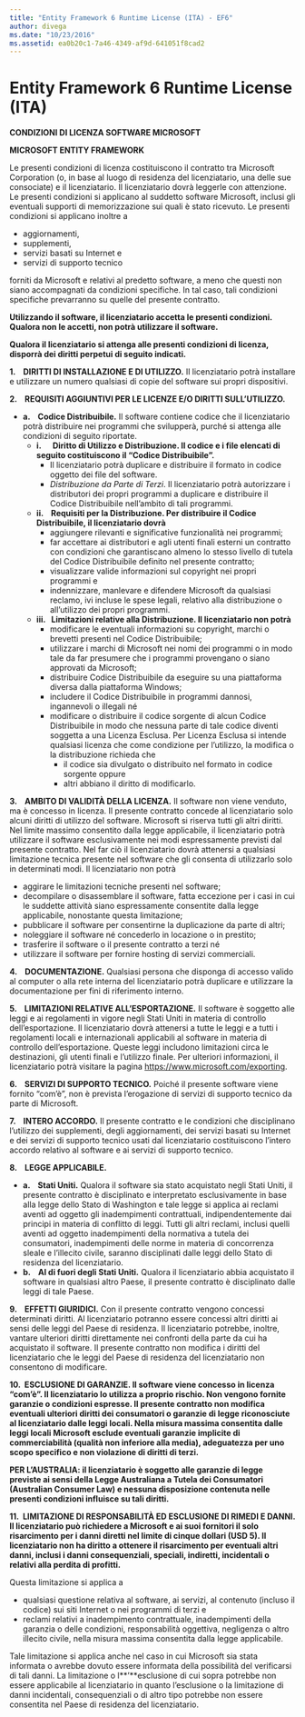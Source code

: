 ```yaml
---
title: "Entity Framework 6 Runtime License (ITA) - EF6"
author: divega
ms.date: "10/23/2016"
ms.assetid: ea0b20c1-7a46-4349-af9d-641051f8cad2
---
```

# Entity Framework 6 Runtime License (ITA)
**CONDIZIONI DI LICENZA SOFTWARE MICROSOFT**

**MICROSOFT ENTITY FRAMEWORK**

Le presenti condizioni di licenza costituiscono il contratto tra Microsoft Corporation (o, in base al luogo di residenza del licenziatario, una delle sue consociate) e il licenziatario. Il licenziatario dovrà leggerle con attenzione. Le presenti condizioni si applicano al suddetto software Microsoft, inclusi gli eventuali supporti di memorizzazione sui quali è stato ricevuto. Le presenti condizioni si applicano inoltre a

-   aggiornamenti,
-   supplementi,
-   servizi basati su Internet e
-   servizi di supporto tecnico

forniti da Microsoft e relativi al predetto software, a meno che questi non siano accompagnati da condizioni specifiche. In tal caso, tali condizioni specifiche prevarranno su quelle del presente contratto.

**Utilizzando il software, il licenziatario accetta le presenti condizioni. Qualora non le accetti, non potrà utilizzare il software.**

**Qualora il licenziatario si attenga alle presenti condizioni di licenza, disporrà dei diritti perpetui di seguito indicati.**

**1.    DIRITTI DI INSTALLAZIONE E DI UTILIZZO.** Il licenziatario potrà installare e utilizzare un numero qualsiasi di copie del software sui propri dispositivi.

**2.    REQUISITI AGGIUNTIVI PER LE LICENZE E/O DIRITTI SULL’UTILIZZO.**

-   **a.    Codice Distribuibile.** Il software contiene codice che il licenziatario potrà distribuire nei programmi che svilupperà, purché si attenga alle condizioni di seguito riportate.
    -   **i.      Diritto di Utilizzo e Distribuzione. Il codice e i file elencati di seguito costituiscono il “Codice Distribuibile”.**
        -   Il licenziatario potrà duplicare e distribuire il formato in codice oggetto dei file del software.
        -   *Distribuzione da Parte di Terzi*. Il licenziatario potrà autorizzare i distributori dei propri programmi a duplicare e distribuire il Codice Distribuibile nell’ambito di tali programmi.
    -   **ii.    Requisiti per la Distribuzione. Per distribuire il Codice Distribuibile, il licenziatario dovrà**
        -   aggiungere rilevanti e significative funzionalità nei programmi;
        -   far accettare ai distributori e agli utenti finali esterni un contratto con condizioni che garantiscano almeno lo stesso livello di tutela del Codice Distribuibile definito nel presente contratto;
        -   visualizzare valide informazioni sul copyright nei propri programmi e
        -   indennizzare, manlevare e difendere Microsoft da qualsiasi reclamo, ivi incluse le spese legali, relativo alla distribuzione o all’utilizzo dei propri programmi.
    -   **iii.   Limitazioni relative alla Distribuzione. Il licenziatario non potrà**
        -   modificare le eventuali informazioni su copyright, marchi o brevetti presenti nel Codice Distribuibile;
        -   utilizzare i marchi di Microsoft nei nomi dei programmi o in modo tale da far presumere che i programmi provengano o siano approvati da Microsoft;
        -   distribuire Codice Distribuibile da eseguire su una piattaforma diversa dalla piattaforma Windows;
        -   includere il Codice Distribuibile in programmi dannosi, ingannevoli o illegali né
        -   modificare o distribuire il codice sorgente di alcun Codice Distribuibile in modo che nessuna parte di tale codice diventi soggetta a una Licenza Esclusa. Per Licenza Esclusa si intende qualsiasi licenza che come condizione per l’utilizzo, la modifica o la distribuzione richieda che
            -   il codice sia divulgato o distribuito nel formato in codice sorgente oppure
            -   altri abbiano il diritto di modificarlo.

**3.    AMBITO DI VALIDITÀ DELLA LICENZA.** Il software non viene venduto, ma è concesso in licenza. Il presente contratto concede al licenziatario solo alcuni diritti di utilizzo del software. Microsoft si riserva tutti gli altri diritti. Nel limite massimo consentito dalla legge applicabile, il licenziatario potrà utilizzare il software esclusivamente nei modi espressamente previsti dal presente contratto. Nel far ciò il licenziatario dovrà attenersi a qualsiasi limitazione tecnica presente nel software che gli consenta di utilizzarlo solo in determinati modi. Il licenziatario non potrà

-   aggirare le limitazioni tecniche presenti nel software;
-   decompilare o disassemblare il software, fatta eccezione per i casi in cui le suddette attività siano espressamente consentite dalla legge applicabile, nonostante questa limitazione;
-   pubblicare il software per consentirne la duplicazione da parte di altri;
-   noleggiare il software né concederlo in locazione o in prestito;
-   trasferire il software o il presente contratto a terzi né
-   utilizzare il software per fornire hosting di servizi commerciali.

**4.    DOCUMENTAZIONE.** Qualsiasi persona che disponga di accesso valido al computer o alla rete interna del licenziatario potrà duplicare e utilizzare la documentazione per fini di riferimento interno.

**5.    LIMITAZIONI RELATIVE ALL’ESPORTAZIONE.** Il software è soggetto alle leggi e ai regolamenti in vigore negli Stati Uniti in materia di controllo dell’esportazione. Il licenziatario dovrà attenersi a tutte le leggi e a tutti i regolamenti locali e internazionali applicabili al software in materia di controllo dell’esportazione. Queste leggi includono limitazioni circa le destinazioni, gli utenti finali e l’utilizzo finale. Per ulteriori informazioni, il licenziatario potrà visitare la pagina https://www.microsoft.com/exporting.

**6.    SERVIZI DI SUPPORTO TECNICO.** Poiché il presente software viene fornito “com’è”, non è prevista l’erogazione di servizi di supporto tecnico da parte di Microsoft.

**7.    INTERO ACCORDO.** Il presente contratto e le condizioni che disciplinano l’utilizzo dei supplementi, degli aggiornamenti, dei servizi basati su Internet e dei servizi di supporto tecnico usati dal licenziatario costituiscono l’intero accordo relativo al software e ai servizi di supporto tecnico.

**8.    LEGGE APPLICABILE.**

-   **a.    Stati Uniti.** Qualora il software sia stato acquistato negli Stati Uniti, il presente contratto è disciplinato e interpretato esclusivamente in base alla legge dello Stato di Washington e tale legge si applica ai reclami aventi ad oggetto gli inadempimenti contrattuali, indipendentemente dai principi in materia di conflitto di leggi. Tutti gli altri reclami, inclusi quelli aventi ad oggetto inadempimenti della normativa a tutela dei consumatori, inadempimenti delle norme in materia di concorrenza sleale e l’illecito civile, saranno disciplinati dalle leggi dello Stato di residenza del licenziatario.
-   **b.    Al di fuori degli Stati Uniti.** Qualora il licenziatario abbia acquistato il software in qualsiasi altro Paese, il presente contratto è disciplinato dalle leggi di tale Paese.

**9.    EFFETTI GIURIDICI.** Con il presente contratto vengono concessi determinati diritti. Al licenziatario potranno essere concessi altri diritti ai sensi delle leggi del Paese di residenza. Il licenziatario potrebbe, inoltre, vantare ulteriori diritti direttamente nei confronti della parte da cui ha acquistato il software. Il presente contratto non modifica i diritti del licenziatario che le leggi del Paese di residenza del licenziatario non consentono di modificare.

**10.  ESCLUSIONE DI GARANZIE. Il software viene concesso in licenza “com’è”. Il licenziatario lo utilizza a proprio rischio. Non vengono fornite garanzie o condizioni espresse. Il presente contratto non modifica eventuali ulteriori diritti dei consumatori o garanzie di legge riconosciute al licenziatario dalle leggi locali. Nella misura massima consentita dalle leggi locali Microsoft esclude eventuali garanzie implicite di commerciabilità (qualità non inferiore alla media), adeguatezza per uno scopo specifico e non violazione di diritti di terzi.**

**PER L’AUSTRALIA: il licenziatario è soggetto alle garanzie di legge previste ai sensi della Legge Australiana a Tutela dei Consumatori (Australian Consumer Law) e nessuna disposizione contenuta nelle presenti condizioni influisce su tali diritti.**

**11.  LIMITAZIONE DI RESPONSABILITÀ ED ESCLUSIONE DI RIMEDI E DANNI. Il licenziatario può richiedere a Microsoft e ai suoi fornitori il solo risarcimento per i danni diretti nel limite di cinque dollari (USD 5). Il licenziatario non ha diritto a ottenere il risarcimento per eventuali altri danni, inclusi i danni consequenziali, speciali, indiretti, incidentali o relativi alla perdita di profitti.**

Questa limitazione si applica a

-   qualsiasi questione relativa al software, ai servizi, al contenuto (incluso il codice) sui siti Internet o nei programmi di terzi e
-   reclami relativi a inadempimento contrattuale, inadempimenti della garanzia o delle condizioni, responsabilità oggettiva, negligenza o altro illecito civile, nella misura massima consentita dalla legge applicabile.

Tale limitazione si applica anche nel caso in cui Microsoft sia stata informata o avrebbe dovuto essere informata della possibilità del verificarsi di tali danni. La limitazione o l**’**esclusione di cui sopra potrebbe non essere applicabile al licenziatario in quanto l’esclusione o la limitazione di danni incidentali, consequenziali o di altro tipo potrebbe non essere consentita nel Paese di residenza del licenziatario.
